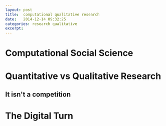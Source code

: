```yaml
---
layout: post
title:  computational qualitative research
date:   2014-12-14 09:32:25
categories: research qualitative
excerpt: 
--- 
```


Computational Social Science
===

Quantitative vs Qualitative Research
===

It isn't a competition
---

The Digital Turn
===
